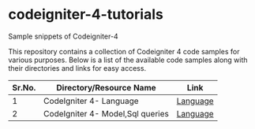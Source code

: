 # codeigniter-4-tutorials
Sample snippets of Codeigniter-4

This repository contains a collection of Codeigniter 4 code samples for various purposes. 
Below is a list of the available code samples along with their directories and links for easy access.

|Sr.No. | Directory/Resource Name | Link |
|-------|-------------------|------|
|1 | CodeIgniter 4- Language        | [Language](https://github.com/azhar-chaudhari/codeigniter-4-tutorials/tree/main/Localization) |
|2 | CodeIgniter 4- Model,Sql queries        | [Language](https://github.com/azhar-chaudhari/codeigniter-4-tutorials/tree/main/Queries) |
